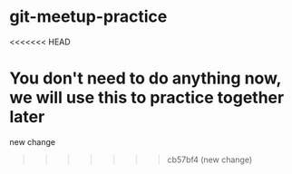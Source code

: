 # git-meetup-practice
<<<<<<< HEAD

You don't need to do anything now, we will use this to practice together later
=======
new change
>>>>>>> cb57bf4 (new change)
